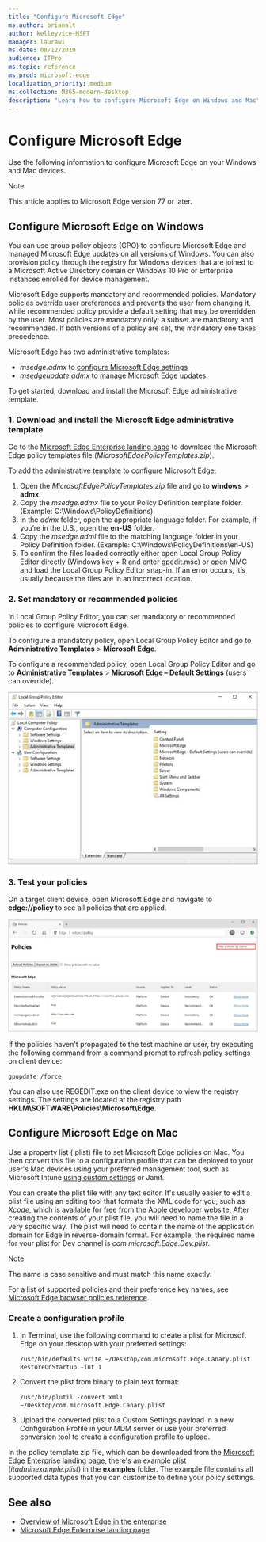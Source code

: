 ```yaml
---
title: "Configure Microsoft Edge"
ms.author: brianalt
author: kelleyvice-MSFT
manager: laurawi
ms.date: 08/12/2019
audience: ITPro
ms.topic: reference
ms.prod: microsoft-edge
localization_priority: medium
ms.collection: M365-modern-desktop
description: "Learn how to configure Microsoft Edge on Windows and Mac"
---
```


# Configure Microsoft Edge

Use the following information to configure Microsoft Edge on your Windows and Mac devices.

> [!NOTE]
> This article applies to Microsoft Edge version 77 or later.

## Configure Microsoft Edge on Windows

You can use group policy objects (GPO) to configure Microsoft Edge and managed Microsoft Edge updates on all versions of Windows. You can also provision policy through the registry for Windows devices that are joined to a Microsoft Active Directory domain or Windows 10 Pro or Enterprise instances enrolled for device management.

Microsoft Edge supports mandatory and recommended policies. Mandatory policies override user preferences and prevents the user from changing it, while recommended policy provide a default setting that may be overridden by the user. Most policies are mandatory only; a subset are mandatory and recommended. If both versions of a policy are set, the mandatory one takes precedence.

Microsoft Edge has two administrative templates:

- _msedge.admx_ to [configure Microsoft Edge settings](microsoft-edge-policies.md)
- _msedgeupdate.admx_ to [manage Microsoft Edge updates](microsoft-edge-update-policies.md).

To get started, download and install the Microsoft Edge administrative template.

### 1. Download and install the Microsoft Edge administrative template

Go to the [Microsoft Edge Enterprise landing page](https://aka.ms/EdgeEnterprise) to download the Microsoft Edge policy templates file (_MicrosoftEdgePolicyTemplates.zip_).

To add the administrative template to configure Microsoft Edge:

1. Open the _MicrosoftEdgePolicyTemplates.zip_ file and go to **windows** > **admx**.
2. Copy the _msedge.admx_ file to your Policy Definition template folder. (Example: C:\Windows\PolicyDefinitions)
3. In the _admx_ folder, open the appropriate language folder. For example, if you’re in the U.S., open the **en-US** folder.
4. Copy the _msedge.adml_ file to the matching language folder in your Policy Definition folder. (Example: C:\Windows\PolicyDefinitions\en-US)
5. To confirm the files loaded correctly either open Local Group Policy Editor directly (Windows key + R and enter gpedit.msc) or open MMC and load the Local Group Policy Editor snap-in. If an error occurs, it’s usually because the files are in an incorrect location.

<!--
To add the administrative template to manage Microsoft Edge updates:

1. Open the _MicrosoftEdgePolicyTemplates.zip_ file and go to **windows** > **admx**.
2. Copy the _msedgeupdate.admx_ file to your Policy Definition template folder. (Example: C:\Windows\PolicyDefinitions)
3. In the _updatepolicies_ folder, open the appropriate language folder. For example, if you’re in Germany, open the **de-DE** folder.
4. Copy the _msedgeupdate.adml_ file to the matching language folder in your Policy Definition folder. (Example: C:\Windows\PolicyDefinitions\de-DE)
5. Open MMC and load the Local Group Policy Editor snap-in to confirm the files loaded correctly. If an error occurs, it’s usually because the files are in an incorrect location.

> [!NOTE]
> Currently the Microsoft Edge update policies are only localized in en-US. Additional language support will be added in a future release.
-->

### 2. Set mandatory or recommended policies

In Local Group Policy Editor, you can set mandatory or recommended policies to configure Microsoft Edge.

To configure a mandatory policy, open Local Group Policy Editor and go to **Administrative Templates** > **Microsoft Edge**.

To configure a recommended policy, open Local Group Policy Editor and go to **Administrative Templates** > **Microsoft Edge – Default Settings** (users can override).

![Open Local Group Policy Editor](./media/configure-microsoft-edge/edge-policy.png)

### 3. Test your policies

On a target client device, open Microsoft Edge and navigate to **edge://policy** to see all policies that are applied.

![View configured policies in browser](./media/configure-microsoft-edge/edge-gpEdit.png)

If the policies haven't propagated to the test machine or user, try executing the following command from a command prompt to refresh policy settings on client device:

``` command
gpupdate /force
```

You can also use REGEDIT.exe on the client device to view the registry settings. The settings are located at the registry path **HKLM\SOFTWARE\Policies\Microsoft\Edge**.

## Configure Microsoft Edge on Mac

Use a property list (.plist) file to set Microsoft Edge policies on Mac. You then convert this file to a configuration profile that can be deployed to your user's Mac devices using your preferred management tool, such as Microsoft Intune [using custom settings](https://docs.microsoft.com/intune/custom-settings-macos) or Jamf.

You can create the plist file with any text editor. It's usually easier to edit a plist file using an editing tool that formats the XML code for you, such as _Xcode_, which is available for free from the [Apple developer website](https://developer.apple.com). After creating the contents of your plist file, you will need to name the file in a very specific way. The plist will need to contain the name of the application domain for Edge in reverse-domain format. For example, the required name for your plist for Dev channel is _com.microsoft.Edge.Dev.plist_.

> [!NOTE]
> The name is case sensitive and must match this name exactly.

For a list of supported policies and their preference key names, see [Microsoft Edge browser policies reference](microsoft-edge-policies.md).

### Create a configuration profile

1. In Terminal, use the following command to create a plist for Microsoft Edge on your desktop with your preferred settings:

   ```
   /usr/bin/defaults write ~/Desktop/com.microsoft.Edge.Canary.plist RestoreOnStartup -int 1
   ```

2. Convert the plist from binary to plain text format:

   ```
   /usr/bin/plutil -convert xml1 ~/Desktop/com.microsoft.Edge.Canary.plist
   ```

3. Upload the converted plist to a Custom Settings payload in a new Configuration Profile in your MDM server or use your preferred conversion tool to create a configuration profile to upload.

In the policy template zip file, which can be downloaded from the [Microsoft Edge Enterprise landing page](https://aka.ms/EdgeEnterprise), there's an example plist (_itadminexample.plist_) in the **examples** folder. The example file contains all supported data types that you can customize to define your policy settings.

## See also

- [Overview of Microsoft Edge in the enterprise](overview-edge-in-the-enterprise.md)
- [Microsoft Edge Enterprise landing page](https://aka.ms/EdgeEnterprise)
